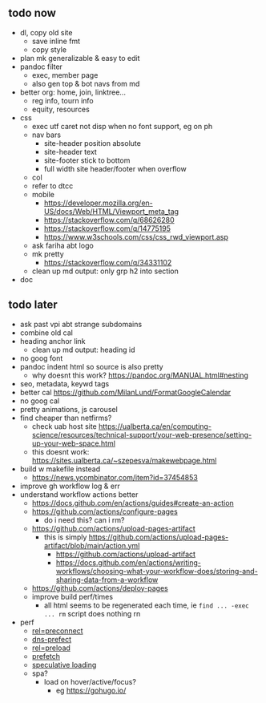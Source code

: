 ## todo now
- dl, copy old site
	- save inline fmt
	- copy style
- plan mk generalizable & easy to edit
- pandoc filter
	- exec, member page
	- also gen top & bot navs from md
- better org: home, join, linktree...
	- reg info, tourn info
	- equity, resources
- css
	- exec utf caret not disp when no font support, eg on ph
	- nav bars
		- site-header position absolute
		- site-header text
		- site-footer stick to bottom
		- full width site header/footer when overflow
	- col
	- refer to dtcc
	- mobile
		- <https://developer.mozilla.org/en-US/docs/Web/HTML/Viewport_meta_tag>
		- <https://stackoverflow.com/q/68626280>
		- <https://stackoverflow.com/q/14775195>
		- <https://www.w3schools.com/css/css_rwd_viewport.asp>
	- ask fariha abt logo
	- mk pretty
		- <https://stackoverflow.com/q/34331102>
	- clean up md output: only grp h2 into section
- doc

## todo later
- ask past vpi abt strange subdomains
- combine old cal
- heading anchor link
	- clean up md output: heading id
- no goog font
- pandoc indent html so source is also pretty
	- why doesnt this work? <https://pandoc.org/MANUAL.html#nesting>
- seo, metadata, keywd tags
- better cal <https://github.com/MilanLund/FormatGoogleCalendar>
- no goog cal
- pretty animations, js carousel
- find cheaper than netfirms?
	- check uab host site <https://ualberta.ca/en/computing-science/resources/technical-support/your-web-presence/setting-up-your-web-space.html>
	- this doesnt work: <https://sites.ualberta.ca/~szepesva/makewebpage.html>
- build w makefile instead
	- <https://news.ycombinator.com/item?id=37454853>
- improve gh workflow log & err
- understand workflow actions better
	- <https://docs.github.com/en/actions/guides#create-an-action>
	- <https://github.com/actions/configure-pages>
		- do i need this? can i rm?
	- <https://github.com/actions/upload-pages-artifact>
		- this is simply <https://github.com/actions/upload-pages-artifact/blob/main/action.yml>
			- <https://github.com/actions/upload-artifact>
			- <https://docs.github.com/en/actions/writing-workflows/choosing-what-your-workflow-does/storing-and-sharing-data-from-a-workflow>
	- <https://github.com/actions/deploy-pages>
	- improve build perf/times
		- all html seems to be regenerated each time,
			ie `find ... -exec ... rm` script does nothing rn
- perf
	- [rel=preconnect](https://developer.mozilla.org/en-US/docs/Web/HTML/Attributes/rel/preconnect)
	- [dns-prefect](https://developer.mozilla.org/en-US/docs/Web/Performance/Guides/dns-prefetch)
	- [rel=preload](https://developer.mozilla.org/en-US/docs/Web/HTML/Attributes/rel/preload)
	- [prefetch](https://developer.mozilla.org/en-US/docs/Glossary/Prefetch)
	- [speculative loading](https://developer.mozilla.org/en-US/docs/Web/Performance/Guides/Speculative_loading)
	- spa?
		- load on hover/active/focus?
			- eg <https://gohugo.io/>

